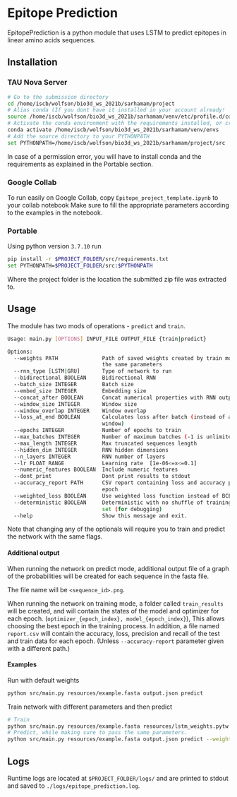 # Epitope Prediction

EpitopePrediction is a python module that uses LSTM to predict epitopes in linear amino acids sequences.

## Installation

### TAU Nova Server

```bash
# Go to the submission directory
cd /home/iscb/wolfson/bio3d_ws_2021b/sarhamam/project
# Alias conda (If you dont have it installed in your account already!
source /home/iscb/wolfson/bio3d_ws_2021b/sarhamam/venv/etc/profile.d/conda.csh
# Activate the conda environment with the requirements installed, or create your own.
conda activate /home/iscb/wolfson/bio3d_ws_2021b/sarhamam/venv/envs
# Add the source directory to your PYTHONPATH
set PYTHONPATH=/home/iscb/wolfson/bio3d_ws_2021b/sarhamam/project/src
```
In case of a permission error, you will have to install conda and the requirements as explained in the Portable section.
### Google Collab

To run easily on Google Collab, copy `Epitope_project_template.ipynb` to your collab notebook
Make sure to fill the appropriate parameters according to the examples in the notebook.

### Portable

Using python version `3.7.10` run

```bash
pip install -r $PROJECT_FOLDER/src/requirements.txt
set PYTHONPATH=$PROJECT_FOLDER/src:$PYTHONPATH
```

Where the project folder is the location the submitted zip file was extracted to.

## Usage

The module has two mods of operations - `predict` and `train`.

```bash
Usage: main.py [OPTIONS] INPUT_FILE OUTPUT_FILE {train|predict}

Options:
  --weights PATH              Path of saved weights created by train mode with
                              the same parameters
  --rnn_type [LSTM|GRU]       Type of network to run
  --bidirectional BOOLEAN     Bidirectional RNN
  --batch_size INTEGER        Batch size
  --embed_size INTEGER        Embedding size
  --concat_after BOOLEAN      Concat numerical properties with RNN output
  --window_size INTEGER       Window size
  --window_overlap INTEGER    Window overlap
  --loss_at_end BOOLEAN       Calculates loss after batch (instead of after
                              window)
  --epochs INTEGER            Number of epochs to train
  --max_batches INTEGER       Number of maximum batches (-1 is unlimited)
  --max_length INTEGER        Max truncated sequences length
  --hidden_dim INTEGER        RNN hidden dimensions
  --n_layers INTEGER          RNN number of layers
  --lr FLOAT RANGE            Learning rate  [1e-06<=x<=0.1]
  --numeric_features BOOLEAN  Include numeric features
  --dont_print                Dont print results to stdout
  --accuracy_report PATH      CSV report containing loss and accuracy per
                              epoch
  --weighted_loss BOOLEAN     Use weighted loss function instead of BCE
  --deterministic BOOLEAN     Deterministic with no shuffle of training data
                              set (for debugging)
  --help                      Show this message and exit.
```

Note that changing any of the optionals will require you to train and predict the network with the same flags.
#### Additional output
When running the network on predict mode, additional output file of a graph of the probabilities will be created for each sequence in the fasta file.

The file name will be `<sequence_id>.png`.

When running the network on training mode, a folder called `train_results` will be created, and will contain the states of the model and optimizer for each epoch. (`optimizer_{epoch_index}, model_{epoch_index}`), This allows choosing the best epoch in the training process.
In addition, a file named `report.csv` will contain the accuracy, loss, precision and recall of the test and train data for each epoch. (Unless `--accuracy-report` parameter given with a different path.)

#### Examples

Run with default weights

```bash
python src/main.py resources/example.fasta output.json predict
````

Train network with different parameters and then predict

```bash
# Train
python src/main.py resources/example.fasta resources/lstm_weights.pytw train --bidirectional False --rnn_type LSTM --epochs 15
# Predict, while making sure to pass the same parameters.
python src/main.py resources/example.fasta output.json predict --weights resources/lstm_weights.pytw --bidirectional False --rnn_type LSTM
````

## Logs

Runtime logs are located at `$PROJECT_FOLDER/logs/` and are printed to stdout and saved to `./logs/epitope_prediction.log`.
